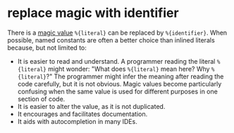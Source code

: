 # replace magic with identifier

There is a [magic value](https://en.wikipedia.org/wiki/Magic_number_(programming)) `%{literal}` can be replaced by `%{identifier}`.
When possible, named constants are often a better choice than inlined literals because, but not limited to:

- It is easier to read and understand.
  A programmer reading the literal `%{literal}` might wonder: "What does `%{literal}` mean here? Why `%{literal}`?"
  The programmer might infer the meaning after reading the code carefully, but it is not obvious.
  Magic values become particularly confusing when the same value is used for different purposes in one section of code.
- It is easier to alter the value, as it is not duplicated.
- It encourages and facilitates documentation.
- It aids with autocompletion in many IDEs.
